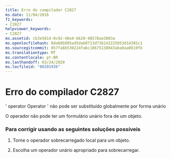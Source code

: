 ```yaml
---
title: Erro do compilador C2827
ms.date: 11/04/2016
f1_keywords:
- C2827
helpviewer_keywords:
- C2827
ms.assetid: cb3e5814-0c92-40e4-b620-98578ae3003a
ms.openlocfilehash: 8da60b895ad5dab0713d736142225053d14301c1
ms.sourcegitcommit: 857fa6b530224fa6c18675138043aba9aa0619fb
ms.translationtype: MT
ms.contentlocale: pt-BR
ms.lasthandoff: 03/24/2020
ms.locfileid: "80201936"
---
```

# <a name="compiler-error-c2827"></a>Erro do compilador C2827

' operator Operator ' não pode ser substituído globalmente por forma unário

O operador não pode ter um formulário unário fora de um objeto.

### <a name="to-fix-by-using-the-following-possible-solutions"></a>Para corrigir usando as seguintes soluções possíveis

1. Torne o operador sobrecarregado local para um objeto.

1. Escolha um operador unário apropriado para sobrecarregar.
